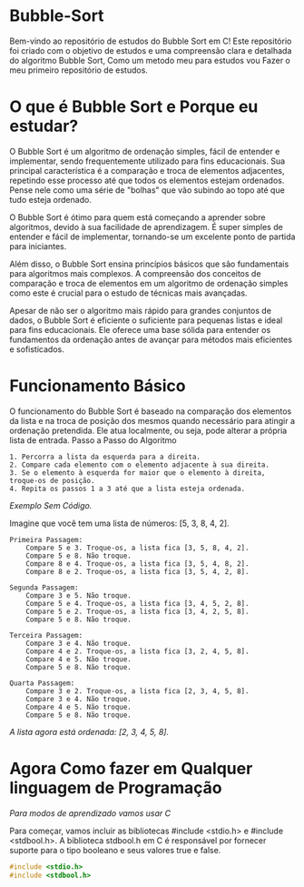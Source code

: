 # Bubble-Sort

Bem-vindo ao repositório de estudos do Bubble Sort em C! Este repositório foi criado com o objetivo de estudos e uma compreensão clara e detalhada do algoritmo Bubble Sort, Como um metodo meu para estudos vou Fazer o meu primeiro repositório de estudos.

# O que é Bubble Sort e Porque eu estudar?

O Bubble Sort é um algoritmo de ordenação simples, fácil de entender e implementar, sendo frequentemente utilizado para fins educacionais. Sua principal característica é a comparação e troca de elementos adjacentes, repetindo esse processo até que todos os elementos estejam ordenados. Pense nele como uma série de "bolhas" que vão subindo ao topo até que tudo esteja ordenado.

O Bubble Sort é ótimo para quem está começando a aprender sobre algoritmos, devido à sua facilidade de aprendizagem. É super simples de entender e fácil de implementar, tornando-se um excelente ponto de partida para iniciantes.

Além disso, o Bubble Sort ensina princípios básicos que são fundamentais para algoritmos mais complexos. A compreensão dos conceitos de comparação e troca de elementos em um algoritmo de ordenação simples como este é crucial para o estudo de técnicas mais avançadas.

Apesar de não ser o algoritmo mais rápido para grandes conjuntos de dados, o Bubble Sort é eficiente o suficiente para pequenas listas e ideal para fins educacionais. Ele oferece uma base sólida para entender os fundamentos da ordenação antes de avançar para métodos mais eficientes e sofisticados.

# Funcionamento Básico

O funcionamento do Bubble Sort é baseado na comparação dos elementos da lista e na troca de posição dos mesmos quando necessário para atingir a ordenação pretendida. Ele atua localmente, ou seja, pode alterar a própria lista de entrada.
Passo a Passo do Algoritmo

    1. Percorra a lista da esquerda para a direita.
    2. Compare cada elemento com o elemento adjacente à sua direita.
    3. Se o elemento à esquerda for maior que o elemento à direita, troque-os de posição.
    4. Repita os passos 1 a 3 até que a lista esteja ordenada.

*Exemplo Sem Código.*

Imagine que você tem uma lista de números: [5, 3, 8, 4, 2].

    Primeira Passagem:
        Compare 5 e 3. Troque-os, a lista fica [3, 5, 8, 4, 2].
        Compare 5 e 8. Não troque.
        Compare 8 e 4. Troque-os, a lista fica [3, 5, 4, 8, 2].
        Compare 8 e 2. Troque-os, a lista fica [3, 5, 4, 2, 8].

    Segunda Passagem:
        Compare 3 e 5. Não troque.
        Compare 5 e 4. Troque-os, a lista fica [3, 4, 5, 2, 8].
        Compare 5 e 2. Troque-os, a lista fica [3, 4, 2, 5, 8].
        Compare 5 e 8. Não troque.

    Terceira Passagem:
        Compare 3 e 4. Não troque.
        Compare 4 e 2. Troque-os, a lista fica [3, 2, 4, 5, 8].
        Compare 4 e 5. Não troque.
        Compare 5 e 8. Não troque.

    Quarta Passagem:
        Compare 3 e 2. Troque-os, a lista fica [2, 3, 4, 5, 8].
        Compare 3 e 4. Não troque.
        Compare 4 e 5. Não troque.
        Compare 5 e 8. Não troque.

*A lista agora está ordenada: [2, 3, 4, 5, 8].*

# Agora Como fazer em Qualquer linguagem de Programação

*Para modos de aprendizado vamos usar C*

Para começar, vamos incluir as bibliotecas #include <stdio.h> e #include <stdbool.h>. A biblioteca stdbool.h em C é responsável por fornecer suporte para o tipo booleano e seus valores true e false.

```c
#include <stdio.h>
#include <stdbool.h>
```
